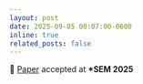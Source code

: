 ```yaml
---
layout: post
date: 2025-09-05 00:07:00-0600
inline: true
related_posts: false
---
```


🥳 [Paper](https://arxiv.org/pdf/2508.16838) accepted at **\*SEM 2025**